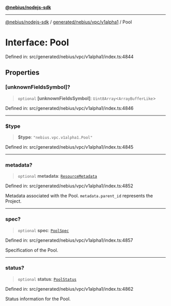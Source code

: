 [**@nebius/nodejs-sdk**](../../../../../README.md)

---

[@nebius/nodejs-sdk](../../../../../README.md) / [generated/nebius/vpc/v1alpha1](../README.md) / Pool

# Interface: Pool

Defined in: src/generated/nebius/vpc/v1alpha1/index.ts:4844

## Properties

### \[unknownFieldsSymbol\]?

> `optional` **\[unknownFieldsSymbol\]**: `Uint8Array`\<`ArrayBufferLike`\>

Defined in: src/generated/nebius/vpc/v1alpha1/index.ts:4846

---

### $type

> **$type**: `"nebius.vpc.v1alpha1.Pool"`

Defined in: src/generated/nebius/vpc/v1alpha1/index.ts:4845

---

### metadata?

> `optional` **metadata**: [`ResourceMetadata`](../../../common/v1/interfaces/ResourceMetadata.md)

Defined in: src/generated/nebius/vpc/v1alpha1/index.ts:4852

Metadata associated with the Pool.
`metadata.parent_id` represents the Project.

---

### spec?

> `optional` **spec**: [`PoolSpec`](PoolSpec.md)

Defined in: src/generated/nebius/vpc/v1alpha1/index.ts:4857

Specification of the Pool.

---

### status?

> `optional` **status**: [`PoolStatus`](PoolStatus.md)

Defined in: src/generated/nebius/vpc/v1alpha1/index.ts:4862

Status information for the Pool.
